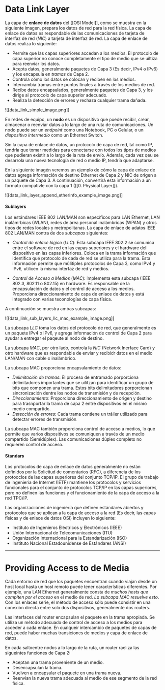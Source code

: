 # Data Link Layer

La capa de **enlace de datos** del [[OSI Model]], como se muestra en la siguiente imagen, prepara los datos de red para la red física. La capa de enlace de datos es respondable de las comunicaciones de tarjeta de interfaz de red (*NIC*) a tarjeta de interfaz de red. La capa de enlace de datos realiza lo siguiente:

- Permite que las capas superiores accedan a los medios. El protocolo de capa superior no conoce completamente el tipo de medio que se uiltiza para reenviar los datos.
- Acepta datos, generalmente paquetes de Capa 3 (Es decir, IPv4 o IPv6) y los encapsula en *tramas* de Capa 2.
- Controla cómo los datos se colocan y reciben en los medios.
- Intercambia tramas entre puntos finales a través de los medios de red.
- Recibe datos encapsulados, generalmente paquetes de Capa 3, y los dirige al protocolo de capa superior adecuado.
- Realiza la detección de errores y rechaza cualquier trama dañada.

![[data_link_simple_image.png]]

En redes de equipo, un **nodo** es un dispositivo que puede recibir, crear, almacenar o reenviar datos a lo largo de una ruta de comunicaciones. Un nodo puede ser un *endpoint* como una Notebook, PC o Celular, o un *dispositivo intermedio* como un Ethernet Switch.

Sin la capa de enlace de datos, un protocolo de capa de red, tal como IP, tendría que tomar medidas para conectarse con todos los tipos de medios que pudieran existir a lo largo de la ruta de envío. Además, cada vez qeu se desarrola una nueva tecnología de red o medio IP, tendría que adaptarse.

En la siguiente imagén veremos un ejemplo de cómo la capa de enlace de datos agrega información de destino Ethernet de Capa 2 y NIC de origen a un paquete de Capa 3. A continuación, convertirá esta información a un formato compativle con la capa 1 ([[0. Physical Layer]]). 

![[data_link_layer_append_etherinfo_example_image.png]]
#### Sublayers

Los estándares IEEE 802 LAN/MAN son específicos para LAN Ethernet, LAN inalámrbicas (WLAN), redes de área personal inalámbricas (WPAN) y otros tipos de redes locales y metropolitanas. La capa de enlace de adatos IEEE 802 LAN/MAN contra de dos *subcapas* siguientes:

- *Control de enlace lógico* (*LLC*): Esta subcapa IEEE 802.2 se comunica entre el software de red en las capas superiores y el hardware del dispositivo en las capas inferiores. Coloca en la trama información que identifica qué protocolo de cada de red se utiliza para la trama. Esta información permite que múlitiples protocolos de Capa 3, como IPv4 y IPv6, utilicen la misma interfaz de red y medios.

- *Control de Acceso a Medios* (*MAC*): Implementa esta subcapa (IEEE 802.3, 802.11 o 802.15) en hardware. Es responsable de la encapsulación de datos y el control de acceso a los medios. Proporciona direccionamiento de capa de enlace de datos y está integrado con varias teconologías de capa física.

A continuación se muestra ambas subcapas:

![[data_link_sub_layers_llc_mac_example_image.png]]

La subcapa *LLC* toma los datos del protocolo de red, que generalmente es un paquete IPv4 o IPv6, y agrega información de control de Capa 2 para ayudar a entregar el paqeute al nodo de destino.

La subcapa *MAC*, por otro lado, controla la *NIC* (Network Inerface Card) y otro hardware que es respondable de enviar y recibidr datos en el medio LAN/MAN con cable o inalámbrico.

La subcapa MAC proporciona encapsulamiento de datos:

- *Delimitación de tramas*: El proceso de entramado porporciona delimitadores importantes que se uilitzan para identificar un grupo de bits que componen una trama. Estos bits delimitadores porporcionan sincronización dentre los nodos de transmisión y de recepción.
- *Direccionamiento*: Proporciona direccionamiento de origen y destino para trasnportar la trama de capa 2 entre dispositivos en el mismo medio compartido.
- *Detección de errores*: Cada trama contiene un tráiler utilizado para detectar errores de transmisión.

La subcapa MAC también proporciona control de acceso a medios, lo que permite que varios dispositivos se comuniquen a través de un medio compartido (Semidúplex). Las comunicaciones dúplex completo no requieren control de acceso.
#### Standars

Los protocolos de capa de enlace de datos generalmente no están definidos por la Solicitud de comentarios (RFC), a diferencia de los protooclos de las capas superiores del conjunto TCP/IP. El grupo de trabajo de ingeniería de Internet (IETF) mantiene los protocolos y servicios funcionales para el conjunto de protocolos TCP/IP en las capas superiores, pero no definen las funciones y el funcionamiento de la capa de acceso a la red TPC/IP.

Las organizaciiones de ingeniería que definen estándares abiertos y protocolos que se aplican a la capa de acceso a la red (Es decir, las capas físicas y de enlace de datos OSI) incluyen lo siguiente:

- Instituto de Ingenieros Eléctricos y Electrónicos (IEEE)
- Unión Internacional de Telecomunicaciones (ITU)
- Organización Internacional para la Estandarización (ISO)
- Instituto Nacional Estadounidense de Estándares (ANSI)

-----
# Providing Access to de Media

Cada entorno de red que los paquetes encuentran cuando viajan desde un host local hasta un host remoto puede tener características diferentes. Por ejemplo, una LAN Ethernet generalmente consta de *muchos hosts que compiten por el acceso* en el medio de red. *La subcapa MAC resuelve esto*. Con los enlaces serie, el método de acceso sólo puede consistir en una conexión directa entre solo dos dispositivos, generalmente dos routers.

Las interfaces del router encapsulan el paquete en la trama apropiada. Se utiliza un método adecuado de control de acceso a los medios para acceder a cada enlace. En cualqueir intercambio de paquetes de capas de red, puede haber muchas transiciones de medios y capa de enlace de datos.

En cada saltoentre nodos a lo largo de la ruta, un router raeliza las sigueintes funciones de Capa 2:

- Aceptan una trama proveniente de un medio.
- Desencapsulan la trama.
- Vuelven a encapsular el paquete en una trama nueva.
- Reenvían la nueva trama adecuada al medio de ese segmento de la red física.

